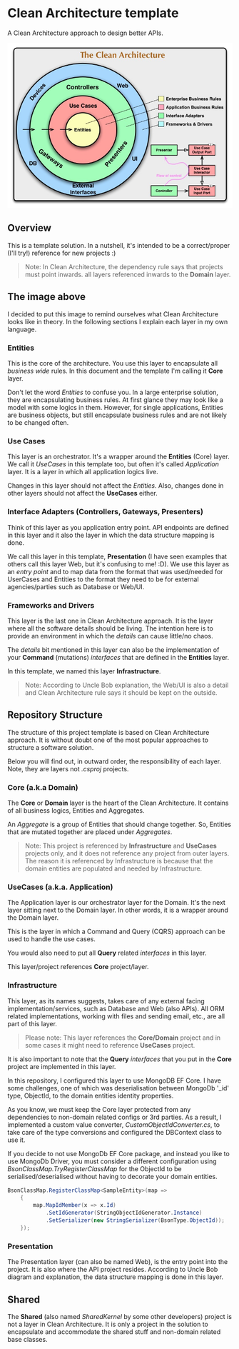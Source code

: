 # Clean Architecture template

A Clean Architecture approach to design better APIs.

![Clean Architecture layers!](/CleanArchitecture.jpg "Clean Architecture")

## Overview
This is a template solution. In a nutshell, it's intended to be a correct/proper (I'll try!) reference for new projects :)

> Note: In Clean Architecture, the dependency rule says that projects must point inwards. all layers referenced inwards to the **Domain** layer.

## The image above
I decided to put this image to remind ourselves what Clean Architecture looks like in theory.
In the following sections I explain each layer in my own language.

### Entities
This is the core of the architecture. You use this layer to encapsulate all _business wide_ rules. In this document and the template I'm calling it **Core** layer.

Don't let the word *Entities* to confuse you. In a large enterprise solution, they are encapsulating business rules. At first glance they may look like a model with some logics in them. 
However, for single applications, Entities are business objects, but still encapsulate business rules and are not likely to be changed often.

### Use Cases
This layer is an orchestrator. It's a wrapper around the **Entities** (Core) layer. 
We call it *UseCases* in this template too, but often it's called *Application* layer. 
It is a layer in which all application logics live.

Changes in this layer should not affect the *Entities*. 
Also, changes done in other layers should not affect the **UseCases** either.

### Interface Adapters (Controllers, Gateways, Presenters)
Think of this layer as you application entry point. API endpoints are defined in this layer and it also the layer in which the data structure mapping is done.

We call this layer in this template, **Presentation** (I have seen examples that others call this layer Web, but it's confusing to me! :D). We use this layer as an _entry point_ and to map data from the format that was used/needed for UserCases and Entities to the format they need to be for external agencies/parties such as Database or Web/UI.

### Frameworks and Drivers
This layer is the last one in Clean Architecture approach. It is the layer where all the software details should be living. The intention here is to provide an environment in which the *details* can cause little/no chaos.

The *details* bit mentioned in this layer can also be the implementation of your **Command** (mutations) *interfaces* that are defined in the **Entities** layer.

In this template, we named this layer **Infrastructure**.

> Note: According to Uncle Bob explanation, the Web/UI is also a detail and Clean Architecture rule says it should be kept on the outside. 

## Repository Structure
The structure of this project template is based on Clean Architecture approach. 
It is without doubt one of the most popular approaches to structure a software solution.

Below you will find out, in outward order, the responsibility of each layer. Note, they are layers not *.csproj* projects.

### Core (a.k.a Domain)
The **Core** or **Domain** layer is the heart of the Clean Architecture. It contains of all business logics, Entities and Aggregates.

An *Aggregate* is a group of Entities that should change together. So, Entities that are mutated together are placed under *Aggregates*.

>Note: This project is referenced by **Infrastructure** and **UseCases** projects only, and it does not reference any project from outer layers.
> The reason it is referenced by Infrastructure is because that the domain entities are populated and needed by Infrastructure.

### UseCases (a.k.a. Application)
The Application layer is our orchestrator layer for the Domain. It's the next layer sitting next to the Domain layer.
In other words, it is a wrapper around the Domain layer.

This is the layer in which a Command and Query (CQRS) approach can be used to handle the use cases.

You would also need to put all **Query** related *interfaces* in this layer.

This layer/project references **Core** project/layer.

### Infrastructure
This layer, as its names suggests, takes care of any external facing implementation/services, such as Database and Web (also APIs). All ORM related implementations, working with files and sending email, etc., are all part of this layer.

> Please note: This layer references the **Core/Domain** project and in some cases it might need to reference **UseCases** project.

It is also important to note that the **Query** *interfaces* that you put in the **Core** project are implemented in this layer.

In this repository, I configured this layer to use MongoDB EF Core. I have some challenges, one of which was deserialisation between MongoDb '_id' type, ObjectId, to the domain entities identity properties.

As you know, we must keep the Core layer protected from any dependencies to non-domain related configs or 3rd parties. As a result, I implemented a custom value converter, _CustomObjectIdConverter.cs_, to take care of the type conversions and configured the DBContext class to use it.

If you decide to not use MongoDb EF Core package, and instead you like to use MongoDb Driver, you must consider a different configuration using _BsonClassMap.TryRegisterClassMap_ for the ObjectId to be serialised/deserialised without having to decorate your domain entities.

```csharp
BsonClassMap.RegisterClassMap<SampleEntity>(map =>
    {
        map.MapIdMember(x => x.Id)
            .SetIdGenerator(StringObjectIdGenerator.Instance)
            .SetSerializer(new StringSerializer(BsonType.ObjectId));
    });
```

### Presentation
The Presentation layer (can also be named Web), is the entry point into the project. It is also where the API project resides. According to Uncle Bob diagram and explanation, the data structure mapping is done in this layer.

## Shared
The **Shared** (also named *SharedKernel* by some other developers) project is not a layer in Clean Architecture. It is only a project in the solution to encapsulate and accommodate the shared stuff and non-domain related base classes.
